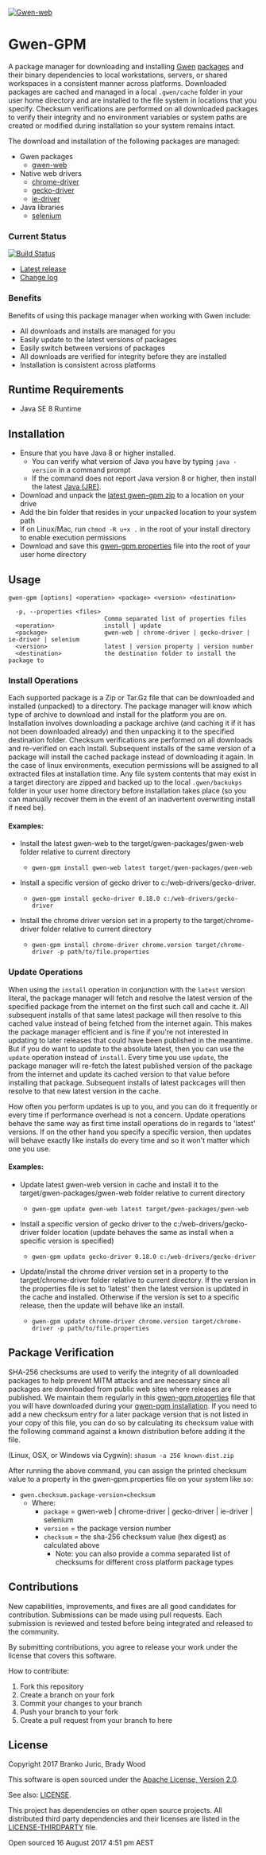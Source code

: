 [![Gwen-web](https://user-images.githubusercontent.com/1369994/29352618-c4cbb7b0-82aa-11e7-9f84-07d1a4a1e9ac.png)](https://github.com/gwen-interpreter/gwen/wiki/The-Gwen-Logo)

Gwen-GPM
========

A package manager for downloading and installing [Gwen](https://github.com/gwen-interpreter/gwen)
[packages](https://github.com/gwen-interpreter/gwen#what-engines-are-available) and their binary dependencies to local workstations, servers, or shared workspaces in a consistent manner across platforms. Downloaded packages are cached and managed in a local `.gwen/cache` folder in your user home directory and are installed to the file system in locations that you specify. Checksum verifications are performed on all downloaded packages to verify their integrity and no environment variables or system paths are created or modified during installation so your system remains intact.

The download and installation of the following packages are managed:

- Gwen packages
  - [gwen-web](https://github.com/gwen-interpreter/gwen-web)
- Native web drivers
  - [chrome-driver](https://sites.google.com/a/chromium.org/chromedriver/)
  - [gecko-driver](https://github.com/mozilla/geckodriver)
  - [ie-driver](https://github.com/SeleniumHQ/selenium/wiki/InternetExplorerDriver)
- Java libraries
  - [selenium](https://github.com/SeleniumHQ/selenium)

### Current Status

[![Build Status](https://travis-ci.org/gwen-interpreter/gwen-gpm.svg?branch=master)](https://travis-ci.org/gwen-interpreter/gwen-gpm)

- [Latest release](https://github.com/gwen-interpreter/gwen-gpm/releases/latest)
- [Change log](CHANGELOG)

### Benefits

Benefits of using this package manager when working with Gwen include:

- All downloads and installs are managed for you
- Easily update to the latest versions of packages
- Easily switch between versions of packages
- All downloads are verified for integrity before they are installed
- Installation is consistent across platforms

Runtime Requirements
--------------------

- Java SE 8 Runtime

Installation
------------

- Ensure that you have Java 8 or higher installed. 
  - You can verify what version of Java you have by typing `java -version` in a command prompt
  - If the command does not report Java version 8 or higher, then install the latest [Java (JRE)](http://www.oracle.com/technetwork/java/javase/downloads/index.html).
- Download and unpack the [latest gwen-gpm zip](https://github.com/gwen-interpreter/gwen-gpm/releases/latest) to a location 
  on your drive
- Add the bin folder that resides in your unpacked location to your system path
- If on Linux/Mac, run `chmod -R u+x .` in the root of your install directory to enable execution permissions
- Download and save this [gwen-gpm.properties](https://github.com/gwen-interpreter/gwen-gpm/raw/master/gwen-gpm.properties) file into the root of your user home directory

Usage
-----

```
gwen-gpm [options] <operation> <package> <version> <destination>

  -p, --properties <files>
                           Comma separated list of properties files
  <operation>              install | update
  <package>                gwen-web | chrome-driver | gecko-driver | ie-driver | selenium
  <version>                latest | version property | version number
  <destination>            the destination folder to install the package to
```

### Install Operations

Each supported package is a Zip or Tar.Gz file that can be downloaded and installed (unpacked) to a directory. The
package manager will know which type of archive to download and install for the platform you are on. Installation
involves downloading a package archive (and caching it if it has not been downloaded already) and then unpacking it to
the specified destination folder. Checksum verifications are performed on all downloads and re-verified on each
install. Subsequent installs of the same version of a package will install the cached package instead of downloading
it again. In the case of linux environments, execution permissions will be assigned to all extracted files at
installation time. Any file system contents that may exist in a target directory are zipped and backed up to the
local `.gwen/backukps` folder in your user home directory before installation takes place (so you can manually recover
them in the event of an inadvertent overwriting install if need be).

#### Examples:

- Install the latest gwen-web to the target/gwen-packages/gwen-web folder relative to current directory
  - `gwen-gpm install gwen-web latest target/gwen-packages/gwen-web`

- Install a specific version of gecko driver to c:/web-drivers/gecko-driver.
  - `gwen-gpm install gecko-driver 0.18.0 c:/web-drivers/gecko-driver`

- Install the chrome driver version set in a property to the target/chrome-driver folder relative to current directory
  - `gwen-gpm install chrome-driver chrome.version target/chrome-driver -p path/to/file.properties`

### Update Operations

When using the `install` operation in conjunction with the `latest` version literal, the package manager will fetch
and resolve the latest version of the specified package from the internet on the first such call and cache it. All
subsequent installs of that same latest package will then resolve to this cached value instead of being fetched from
the internet again. This makes the package manager efficient and is fine if you're not interested in updating to later
releases that could have been published in the meantime. But if you do want to update to the absolute latest, then you
can use the `update` operation instead of `install`. Every time you use `update`, the package manager will re-fetch
the latest published version of the package from the internet and update its cached version to that value before
installing that package. Subsequent installs of latest packcages will then resolve to that new latest version in the cache.

How often you perform updates is up to you, and you can do it frequently or every time if performance overhead is
not a concern. Update operations behave the same way as first time install operations do in regards to 'latest'
versions. If on the other hand you specify a specific version, then updates will behave exactly like installs do every
time and so it won't matter which one you use.

#### Examples:

- Update latest gwen-web version in cache and install it to the target/gwen-packages/gwen-web folder relative to current
  directory
  - `gwen-gpm update gwen-web latest target/gwen-packages/gwen-web`

- Install a specific version of gecko driver to the c:/web-drivers/gecko-driver folder location (update behaves the
  same as install when a specific version is specified)
  - `gwen-gpm update gecko-driver 0.18.0 c:/web-drivers/gecko-driver`

- Update/install the chrome driver version set in a property to the target/chrome-driver folder relative to current
  directory. If the version in the properties file is set to 'latest' then the latest version is updated in the cache 
  and installed. Otherwise if the version is set to a specific release, then the update will behave like an install.
  - `gwen-gpm update chrome-driver chrome.version target/chrome-driver -p path/to/file.properties`

Package Verification
--------------------

SHA-256 checksums are used to verify the integrity of all downloaded packages to help prevent MITM attacks and are
necessary since all packages are downloaded from public web sites where releases are published. We maintain them
regularly in this [gwen-gpm.properties](???) file that you will have downloaded during your
[gwen-pgm installation](#installation). If you need to add a new checksum entry for a later package version that is
not listed in your copy of this file, you can do so by calculating its checksum value with the following command
against a known distribution before adding it the file.

   (Linux, OSX, or Windows via Cygwin): `shasum -a 256 known-dist.zip`

After running the above command, you can assign the printed checksum value to a property in the gwen-gpm.properties
file on your system like so:
  - `gwen.checksum.package-version=checksum`
    - Where:
      - `package` = gwen-web | chrome-driver | gecko-driver | ie-driver | selenium
      - `version` = the package version number
      - `checksum` = the sha-256 checksum value (hex digest) as calculated above
        - Note: you can also provide a comma separated list of checksums for different cross platform package types

Contributions
-------------

New capabilities, improvements, and fixes are all good candidates for contribution. Submissions can be made using
pull requests. Each submission is reviewed and tested before being integrated and released to the community.

By submitting contributions, you agree to release your work under the license that covers this software.

How to contribute:
1. Fork this repository
2. Create a branch on your fork
3. Commit your changes to your branch
4. Push your branch to your fork
5. Create a pull request from your branch to here

License
-------

Copyright 2017 Branko Juric, Brady Wood

This software is open sourced under the
[Apache License, Version 2.0](http://www.apache.org/licenses/LICENSE-2.0.txt).

See also: [LICENSE](LICENSE).

This project has dependencies on other open source projects. All distributed third party dependencies and
their licenses are listed in the [LICENSE-THIRDPARTY](LICENSE-THIRDPARTY) file.

Open sourced 16 August 2017 4:51 pm AEST
